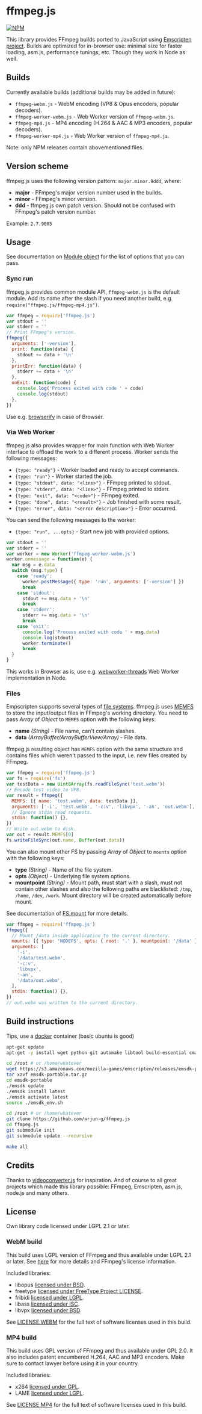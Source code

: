 # ffmpeg.js

[![NPM](https://nodei.co/npm/ffmpeg.js.png?downloads=true)](https://www.npmjs.com/package/ffmpeg.js)

This library provides FFmpeg builds ported to JavaScript using [Emscripten project](https://github.com/kripken/emscripten). Builds are optimized for in-browser use: minimal size for faster loading, asm.js, performance tunings, etc. Though they work in Node as well.

## Builds

Currently available builds (additional builds may be added in future):

- `ffmpeg-webm.js` - WebM encoding (VP8 & Opus encoders, popular decoders).
- `ffmpeg-worker-webm.js` - Web Worker version of `ffmpeg-webm.js`.
- `ffmpeg-mp4.js` - MP4 encoding (H.264 & AAC & MP3 encoders, popular decoders).
- `ffmpeg-worker-mp4.js` - Web Worker version of `ffmpeg-mp4.js`.

Note: only NPM releases contain abovementioned files.

## Version scheme

ffmpeg.js uses the following version pattern: `major.minor.9ddd`, where:

- **major** - FFmpeg's major version number used in the builds.
- **minor** - FFmpeg's minor version.
- **ddd** - ffmpeg.js own patch version. Should not be confused with FFmpeg's patch version number.

Example: `2.7.9005`

## Usage

See documentation on [Module object](https://kripken.github.io/emscripten-site/docs/api_reference/module.html#affecting-execution) for the list of options that you can pass.

### Sync run

ffmpeg.js provides common module API, `ffmpeg-webm.js` is the default module. Add its name after the slash if you need another build, e.g. `require("ffmpeg.js/ffmpeg-mp4.js")`.

```js
var ffmpeg = require('ffmpeg.js')
var stdout = ''
var stderr = ''
// Print FFmpeg's version.
ffmpeg({
  arguments: ['-version'],
  print: function(data) {
    stdout += data + '\n'
  },
  printErr: function(data) {
    stderr += data + '\n'
  },
  onExit: function(code) {
    console.log('Process exited with code ' + code)
    console.log(stdout)
  },
})
```

Use e.g. [browserify](https://github.com/substack/node-browserify) in case of Browser.

### Via Web Worker

ffmpeg.js also provides wrapper for main function with Web Worker interface to offload the work to a different process. Worker sends the following messages:

- `{type: "ready"}` - Worker loaded and ready to accept commands.
- `{type: "run"}` - Worker started the job.
- `{type: "stdout", data: "<line>"}` - FFmpeg printed to stdout.
- `{type: "stderr", data: "<line>"}` - FFmpeg printed to stderr.
- `{type: "exit", data: "<code>"}` - FFmpeg exited.
- `{type: "done", data: "<result>"}` - Job finished with some result.
- `{type: "error", data: "<error description>"}` - Error occurred.

You can send the following messages to the worker:

- `{type: "run", ...opts}` - Start new job with provided options.

```js
var stdout = ''
var stderr = ''
var worker = new Worker('ffmpeg-worker-webm.js')
worker.onmessage = function(e) {
  var msg = e.data
  switch (msg.type) {
    case 'ready':
      worker.postMessage({ type: 'run', arguments: ['-version'] })
      break
    case 'stdout':
      stdout += msg.data + '\n'
      break
    case 'stderr':
      stderr += msg.data + '\n'
      break
    case 'exit':
      console.log('Process exited with code ' + msg.data)
      console.log(stdout)
      worker.terminate()
      break
  }
}
```

This works in Browser as is, use e.g. [webworker-threads](https://github.com/audreyt/node-webworker-threads) Web Worker implementation in Node.

### Files

Empscripten supports several types of [file systems](https://kripken.github.io/emscripten-site/docs/api_reference/Filesystem-API.html#file-systems). ffmpeg.js uses [MEMFS](https://kripken.github.io/emscripten-site/docs/api_reference/Filesystem-API.html#memfs) to store the input/output files in FFmpeg's working directory. You need to pass _Array_ of _Object_ to `MEMFS` option with the following keys:

- **name** _(String)_ - File name, can't contain slashes.
- **data** _(ArrayBuffer/ArrayBufferView/Array)_ - File data.

ffmpeg.js resulting object has `MEMFS` option with the same structure and contains files which weren't passed to the input, i.e. new files created by FFmpeg.

```js
var ffmpeg = require('ffmpeg.js')
var fs = require('fs')
var testData = new Uint8Array(fs.readFileSync('test.webm'))
// Encode test video to VP8.
var result = ffmpeg({
  MEMFS: [{ name: 'test.webm', data: testData }],
  arguments: ['-i', 'test.webm', '-c:v', 'libvpx', '-an', 'out.webm'],
  // Ignore stdin read requests.
  stdin: function() {},
})
// Write out.webm to disk.
var out = result.MEMFS[0]
fs.writeFileSync(out.name, Buffer(out.data))
```

You can also mount other FS by passing _Array_ of _Object_ to `mounts` option with the following keys:

- **type** _(String)_ - Name of the file system.
- **opts** _(Object)_ - Underlying file system options.
- **mountpoint** _(String)_ - Mount path, must start with a slash, must not contain other slashes and also the following paths are blacklisted: `/tmp`, `/home`, `/dev`, `/work`. Mount directory will be created automatically before mount.

See documentation of [FS.mount](https://kripken.github.io/emscripten-site/docs/api_reference/Filesystem-API.html#FS.mount) for more details.

```js
var ffmpeg = require('ffmpeg.js')
ffmpeg({
  // Mount /data inside application to the current directory.
  mounts: [{ type: 'NODEFS', opts: { root: '.' }, mountpoint: '/data' }],
  arguments: [
    '-i',
    '/data/test.webm',
    '-c:v',
    'libvpx',
    '-an',
    '/data/out.webm',
  ],
  stdin: function() {},
})
// out.webm was written to the current directory.
```

## Build instructions

Tips, use a [docker](https://www.docker.com/) container (basic ubuntu is good)

```bash
apt-get update
apt-get -y install wget python git automake libtool build-essential cmake libglib2.0-dev closure-compiler

cd /root # or /home/whatever
wget https://s3.amazonaws.com/mozilla-games/emscripten/releases/emsdk-portable.tar.gz
tar xzvf emsdk-portable.tar.gz
cd emsdk-portable
./emsdk update
./emsdk install latest
./emsdk activate latest
source ./emsdk_env.sh

cd /root # or /home/whatever
git clone https://github.com/arjun-g/ffmpeg.js
cd ffmpeg.js
git submodule init
git submodule update --recursive

make all
```

## Credits

Thanks to [videoconverter.js](https://bgrins.github.io/videoconverter.js/) for inspiration. And of course to all great projects which made this library possible: FFmpeg, Emscripten, asm.js, node.js and many others.

## License

Own library code licensed under LGPL 2.1 or later.

### WebM build

This build uses LGPL version of FFmpeg and thus available under LGPL 2.1 or later. See [here](https://www.ffmpeg.org/legal.html) for more details and FFmpeg's license information.

Included libraries:

- libopus [licensed under BSD](https://git.xiph.org/?p=opus.git;a=blob;f=COPYING).
- freetype [licensed under FreeType Project LICENSE](http://git.savannah.gnu.org/cgit/freetype/freetype2.git/tree/docs/FTL.TXT).
- fribidi [licensed under LGPL](https://github.com/behdad/fribidi/blob/master/COPYING).
- libass [licensed under ISC](https://github.com/libass/libass/blob/master/COPYING).
- libvpx [licensed under BSD](https://chromium.googlesource.com/webm/libvpx/+/master/LICENSE).

See [LICENSE.WEBM](https://github.com/Kagami/ffmpeg.js/blob/master/LICENSE.WEBM) for the full text of software licenses used in this build.

### MP4 build

This build uses GPL version of FFmpeg and thus available under GPL 2.0. It also includes patent encumbered H.264, AAC and MP3 encoders. Make sure to contact lawyer before using it in your country.

Included libraries:

- x264 [licensed under GPL](https://git.videolan.org/?p=x264.git;a=blob;f=COPYING).
- LAME [licensed under LGPL](https://github.com/rbrito/lame/blob/origin/COPYING).

See [LICENSE.MP4](https://github.com/Kagami/ffmpeg.js/blob/master/LICENSE.MP4) for the full text of software licenses used in this build.

